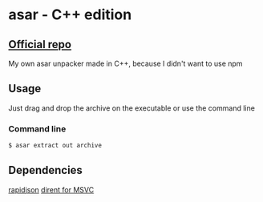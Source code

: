 # asar - C++ edition
## [Official repo](https://github.com/electron/asar)
My own asar unpacker made in C++, because I didn't want to use npm
## Usage

Just drag and drop the archive on the executable or use the command line

### Command line
```bash
$ asar extract out archive
```

## Dependencies
[rapidjson](https://github.com/Tencent/rapidjson)
[dirent for MSVC](https://github.com/tronkko/dirent)
